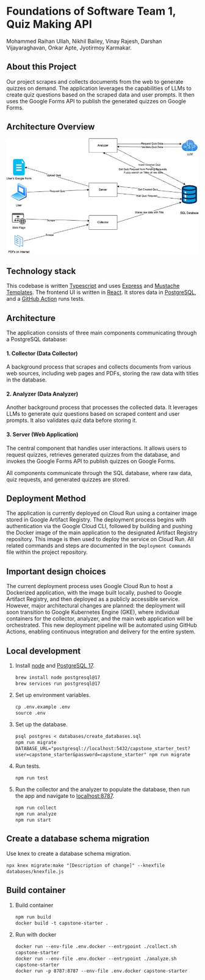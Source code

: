 # Foundations of Software Team 1, Quiz Making API
Mohammed Raihan Ullah, Nikhil Bailey, Vinay Rajesh, Darshan Vijayaraghavan, Onkar Apte, Jyotirmoy Karmakar.


## About this Project
Our project scrapes and collects documents from the web to generate quizzes on demand. The application leverages the capabilities of LLMs to create quiz questions based on the scraped data and user prompts. It then uses the Google Forms API to publish the generated quizzes on Google Forms.

## Architecture Overview
![Architecture Diagram](src/public/images/architecture.jpg)

## Technology stack

This codebase is written [Typescript](https://www.typescriptlang.org/) and uses [Express](https://expressjs.com/)
and [Mustache Templates](https://mustache.github.io/).
The frontend UI is written in [React](https://react.dev/).
It stores data in [PostgreSQL](https://www.postgresql.org/), and a [GitHub Action](https://github.com/features/actions)
runs tests.

## Architecture
 
The application consists of three main components communicating through a PostgreSQL database:  

#### 1. Collector (Data Collector)  
A background process that scrapes and collects documents from various web sources, including web pages and PDFs, storing the raw data with titles in the database.  

#### 2. Analyzer (Data Analyzer)  
Another background process that processes the collected data. It leverages LLMs to generate quiz questions based on scraped content and user prompts. It also validates quiz data before storing it.  

#### 3. Server (Web Application)  
The central component that handles user interactions. It allows users to request quizzes, retrieves generated quizzes from the database, and invokes the Google Forms API to publish quizzes on Google Forms.  

All components communicate through the SQL database, where raw data, quiz requests, and generated quizzes are stored.

## Deployment Method

The application is currently deployed on Cloud Run using a container image stored in Google Artifact Registry. The deployment process begins with authentication via the Google Cloud CLI, followed by building and pushing the Docker image of the main application to the designated Artifact Registry repository. This image is then used to deploy the service on Cloud Run. All related commands and steps are documented in the `Deployment Commands` file within the project repository.

## Important design choices

 The current deployment process uses Google Cloud Run to host a Dockerized application, with the image built locally, pushed to Google Artifact Registry, and then deployed as a publicly accessible service. However, major architectural changes are planned: the deployment will soon transition to Google Kubernetes Engine (GKE), where individual containers for the collector, analyzer, and the main web application will be orchestrated. This new deployment pipeline will be automated using GitHub Actions, enabling continuous integration and delivery for the entire system.

## Local development

1.  Install [node](https://formulae.brew.sh/formula/node) and [PostgreSQL 17](https://formulae.brew.sh/formula/postgresql@17).
    ```shell
    brew install node postgresql@17
    brew services run postgresql@17
    ```

1.  Set up environment variables.
    ```shell
    cp .env.example .env 
    source .env
    ```

1.  Set up the database.
    ```shell
    psql postgres < databases/create_databases.sql
    npm run migrate
    DATABASE_URL="postgresql://localhost:5432/capstone_starter_test?user=capstone_starter&password=capstone_starter" npm run migrate
    ```

1.  Run tests.
    ```shell
    npm run test
    ```

1.  Run the collector and the analyzer to populate the database, then run the app and navigate to
    [localhost:8787](http://localhost:8787).
    ```shell
    npm run collect
    npm run analyze
    npm run start
    ```

## Create a database schema migration

Use knex to create a database schema migration.

```shell
npx knex migrate:make "[Description of change]" --knexfile databases/knexfile.js
```

## Build container

1.  Build container
    ```shell
    npm run build
    docker build -t capstone-starter .
    ```

1.  Run with docker
    ```shell
    docker run --env-file .env.docker --entrypoint ./collect.sh capstone-starter
    docker run --env-file .env.docker --entrypoint ./analyze.sh capstone-starter
    docker run -p 8787:8787 --env-file .env.docker capstone-starter
    ```   

